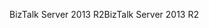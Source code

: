 <span data-ttu-id="fbf32-101">BizTalk Server 2013 R2</span><span class="sxs-lookup"><span data-stu-id="fbf32-101">BizTalk Server 2013 R2</span></span>